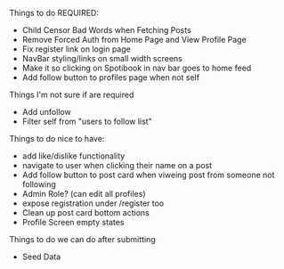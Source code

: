 Things to do REQUIRED: 
- Child Censor Bad Words when Fetching Posts
- Remove Forced Auth from Home Page and View Profile Page
- Fix register link on login page
- NavBar styling/links on small width screens
- Make it so clicking on Spotibook in nav bar goes to home feed
- Add follow button to profiles page when not self

Things I'm not sure if are required
- Add unfollow
- Filter self from "users to follow list" 


Things to do nice to have:
- add like/dislike functionality
- navigate to user when clicking their name on a post
- Add follow button to post card when viweing post from someone not following
- Admin Role? (can edit all profiles)
- expose registration under /register too
- Clean up post card bottom actions
- Profile Screen empty states

Things to do we can do after submitting 
- Seed Data
